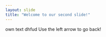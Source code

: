 ```yaml
---
layout: slide
title: "Welcome to our second slide!"
---
```

own text dhfud
Use the left arrow to go back!
